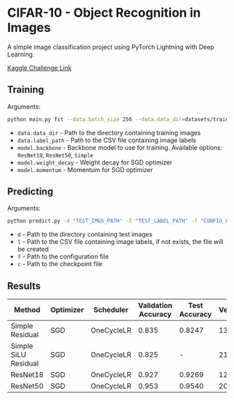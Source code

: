 # CIFAR-10 - Object Recognition in Images
A simple image classification project using PyTorch Lightning with Deep Learning.

[Kaggle Challenge Link](https://www.kaggle.com/competitions/cifar-10/)

## Training
Arguments:
```bash
python main.py fit --data.batch_size 256 --data.data_dir=datasets/train --data.label_path=datasets/trainLabels.csv --model.backbone ResNet50 --trainer.callbacks+=LearningRateMonitor --trainer.callbacks.logging_interval=step --trainer.max_epochs 100 --model.lr 6e-2 --model.weight_decay 1e-4 --model.momentum 0.9
```

* `data.data_dir` - Path to the directory containing training images
* `data.label_path` - Path to the CSV file containing image labels
* `model.backbone` - Backbone model to use for training. Available options: `ResNet18`, `ResNet50`, `Simple`  
* `model.weight_decay` - Weight decay for SGD optimizer  
* `model.momentum` - Momentum for SGD optimizer  

## Predicting
Arguments:
```bash
python predict.py -d "TEST_IMGS_PATH" -l "TEST_LABEL_PATH" -f "CONFIG_PATH" -c "CHECKPOINT_PATH"
```

* `d` - Path to the directory containing test images
* `l` - Path to the CSV file containing image labels, if not exists, the file will be created
* `f` - Path to the configuration file
* `c` - Path to the checkpoint file

## Results
| Method              | Optimizer | Scheduler | Validation Accuracy  | Test Accuracy  | Version |
|---------------------|-----------|-----------|----------------------|----------------|---------|
| Simple Residual     | SGD       | OneCycleLR| 0.835                | 0.8247         | 13      |
| Simple SiLU Residual| SGD       | OneCycleLR| 0.825                | -              | 21      |
| ResNet18            | SGD       | OneCycleLR| 0.927                | 0.9269         | 12      |
| ResNet50            | SGD       | OneCycleLR| 0.953                | 0.9540         | 20      |
